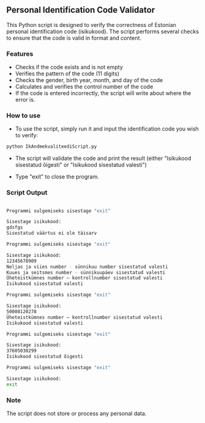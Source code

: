 ## Personal Identification Code Validator
This Python script is designed to verify the correctness of Estonian personal identification code (isikukood). The script performs several checks to ensure that the code is valid in format and content.

### Features

- Checks if the code exists and is not empty
- Verifies the pattern of the code (11 digits)
- Checks the gender, birth year, month, and day of the code
- Calculates and verifies the control number of the code
- If the code is entered incorrectly, the script will write about where the error is.

### How to use

- To use the script, simply run it and input the identification code you wish to verify:
```bash
python IkAndmekvaliteediScript.py
```
- The script will validate the code and print the result (either "Isikukood sisestatud õigesti" or "Isikukood sisestatud valesti")

- Type "exit" to close the program.

### Script Output

```bash

Programmi sulgemiseks sisestage "exit"

Sisestage isikukood:
gdsfgs
Sisestatud väärtus ei ole täisarv

Programmi sulgemiseks sisestage "exit"

Sisestage isikukood:
12345678909
Neljas ja viies number - sünnikuu number sisestatud valesti
Kuues ja seitsmes number - sünnikuupäev sisestatud valesti
Üheteistkümnes number – kontrollnumber sisestatud valesti
Isikukood sisestatud valesti

Programmi sulgemiseks sisestage "exit"

Sisestage isikukood:
50008120278
Üheteistkümnes number – kontrollnumber sisestatud valesti
Isikukood sisestatud valesti

Programmi sulgemiseks sisestage "exit"

Sisestage isikukood:
37605030299
Isikukood sisestatud õigesti

Programmi sulgemiseks sisestage "exit"

Sisestage isikukood:
exit
```

### Note
The script does not store or process any personal data.
